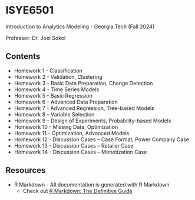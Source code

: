 # ISYE6501
Introduction to Analytics Modeling - Georgia Tech (Fall 2024)

Professor: Dr. Joel Sokol

## Contents

- Homework 1 - Classification
- Homework 2 - Validation, Clustering
- Homework 3 - Basic Data Preparation, Change Detection
- Homework 4 - Time Series Models
- Homework 5 - Basic Regression
- Homework 6 - Advanced Data Preparation
- Homework 7 - Advanced Regression, Tree-based Models
- Homework 8 - Variable Selection
- Homework 9 - Design of Experiments, Probability-based Models
- Homework 10 - Missing Data, Optimization
- Homework 11 - Optimization, Advanced Models
- Homework 12 - Discussion Cases – Case Format, Power Company Case
- Homework 13 - Discussion Cases – Retailer Case
- Homework 14 - Discussion Cases – Monetization Case

## Resources

- R Markdown - All documentation is generated with R Markdown
  - Check out [R Markdown: The Definitive Guide](https://bookdown.org/yihui/rmarkdown/)
